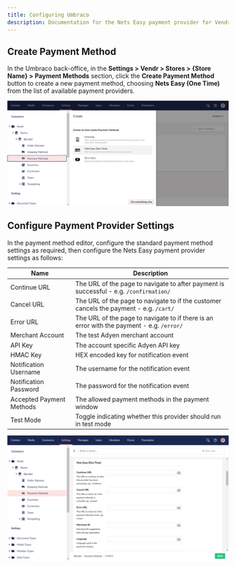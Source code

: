 ```yaml
---
title: Configuring Umbraco
description: Documentation for the Nets Easy payment provider for Vendr, the eCommerce solution for Umbraco v8+
---
```



## Create Payment Method

In the Umbraco back-office, in the **Settings > Vendr > Stores > {Store Name} > Payment Methods** section, click the **Create Payment Method** button to create a new payment method, choosing **Nets Easy (One Time)** from the list of available payment providers.

![Create Payment Method](/media/screenshots/nets/umbraco_create_payment_method.png)

## Configure Payment Provider Settings

In the payment method editor, configure the standard payment method settings as required, then configure the Nets Easy payment provider settings as follows:

| Name | Description |
| ---- | ----------- |
| Continue URL | The URL of the page to navigate to after payment is successful - e.g. `/confirmation/` |
| Cancel URL | The URL of the page to navigate to if the customer cancels the payment - e.g. `/cart/` |
| Error URL | The URL of the page to navigate to if there is an error with the payment - e.g. `/error/` |
| Merchant Account | The test Adyen merchant account |
| API Key | The account specific Adyen API key |
| HMAC Key | HEX encoded key for notification event |
| Notification Username | The username for the notification event |
| Notification Password | The password for the notification event |
| Accepted Payment Methods | The allowed payment methods in the payment window |
| Test Mode | Toggle indicating whether this provider should run in test mode |

![Create Payment Provider Settings](/media/screenshots/nets/umbraco_configure_nets-easy_settings.png)
